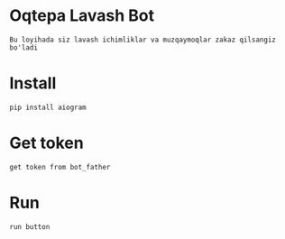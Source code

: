 # Oqtepa Lavash Bot
    Bu loyihada siz lavash ichimliklar va muzqaymoqlar zakaz qilsangiz bo'ladi 

# Install
    pip install aiogram

# Get token
    get token from bot_father

# Run 
    run button
